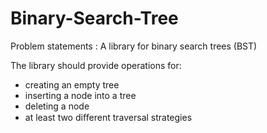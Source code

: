 # Binary-Search-Tree

Problem statements : A library for binary search trees (BST) 

The library should provide operations for: 
- creating an empty tree
- inserting a node into a tree
- deleting a node
- at least two diﬀerent traversal strategies 
